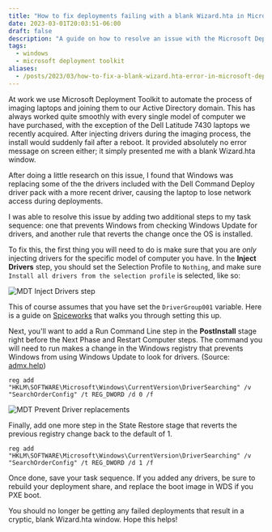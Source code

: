 ```yaml
---
title: "How to fix deployments failing with a blank Wizard.hta in Microsoft Deployment Toolkit"
date: 2023-03-01T20:03:51-06:00
draft: false
description: "A guide on how to resolve an issue with the Microsoft Deployment Toolkit where the deployment fails with a blank Wizard.hta screen"
tags:
  - windows
  - microsoft deployment toolkit
aliases:
  - /posts/2023/03/how-to-fix-a-blank-wizard.hta-error-in-microsoft-deployment-toolkit/
---
```


At work we use Microsoft Deployment Toolkit to automate the process of imaging
laptops and joining them to our Active Directory domain. This has always worked
quite smoothly with every single model of computer we have purchased, with the
exception of the Dell Latitude 7430 laptops we recently acquired. After
injecting drivers during the imaging process, the install would suddenly fail
after a reboot. It provided absolutely no error message on screen either; it
simply presented me with a blank Wizard.hta window.

After doing a little research on this issue, I found that Windows was replacing 
some of the the drivers included with the Dell Command Deploy driver pack with a
more recent driver, causing the laptop to lose network access during
deployments.

I was able to resolve this issue by adding two additional steps to my task
sequence: one that prevents Windows from checking Windows Update for drivers,
and another rule that reverts the change once the OS is installed.

To fix this, the first thing you will need to do is make sure that you are 
*only* injecting drivers for the specific model of computer you have. In the
**Inject Drivers** step, you should set the Selection Profile to `Nothing`, and
make sure `Install all drivers from the selection profile` is selected, like so:

![MDT Inject Drivers step](/img/mdt_injectdrivers.png)

This of course assumes that you have set the `DriverGroup001` variable. Here is
a guide on [Spiceworks][0] that walks you through setting this up.

Next, you'll want to add a Run Command Line step in the **PostInstall** stage
right before the Next Phase and Restart Computer steps. The command you will
need to run makes a change in the Windows registry that prevents Windows from
using Windows Update to look for drivers. (Source: [admx.help][1])

    reg add "HKLM\SOFTWARE\Microsoft\Windows\CurrentVersion\DriverSearching" /v "SearchOrderConfig" /t REG_DWORD /d 0 /f

![MDT Prevent Driver replacements](/img/mdt_nodriverreplace.png)

Finally, add one more step in the State Restore stage that reverts the previous
registry change back to the default of 1.

    reg add "HKLM\SOFTWARE\Microsoft\Windows\CurrentVersion\DriverSearching" /v "SearchOrderConfig" /t REG_DWORD /d 1 /f

Once done, save your task sequence. If you added any drivers, be sure to rebuild
your deployment share, and replace the boot image in WDS if you PXE boot.

You should no longer be getting any failed deployments that result in a cryptic,
blank Wizard.hta window. Hope this helps!

[0]:https://community.spiceworks.com/how_to/116865-add-drivers-to-mdt-all-versions-total-control-method
[1]:https://admx.help/?Category=Windows_10_2016&Policy=Microsoft.Policies.DeviceSoftwareSetup::DriverSearchPlaces_SearchOrderConfiguration
